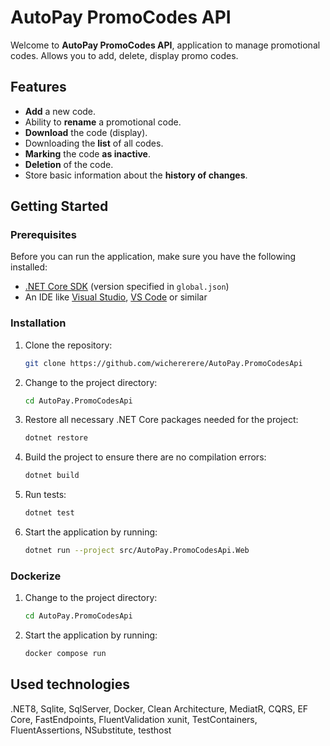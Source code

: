 # AutoPay PromoCodes API

Welcome to **AutoPay PromoCodes API**, application to manage promotional codes. Allows you to add, delete, display promo codes.
## Features

- **Add** a new code.
- Ability to **rename** a promotional code.
- **Download** the code (display).
- Downloading the **list** of all codes.
- **Marking** the code **as inactive**.
- **Deletion** of the code.
- Store basic information about the **history of changes**.

## Getting Started

### Prerequisites

Before you can run the application, make sure you have the following installed:
- [.NET Core SDK](https://dotnet.microsoft.com/download) (version specified in `global.json`)
- An IDE like [Visual Studio](https://visualstudio.microsoft.com/), [VS Code](https://code.visualstudio.com/) or similar

### Installation

1. Clone the repository:
   ```bash
   git clone https://github.com/wichererere/AutoPay.PromoCodesApi
2. Change to the project directory:
   ```bash
   cd AutoPay.PromoCodesApi
3. Restore all necessary .NET Core packages needed for the project:
   ```bash
   dotnet restore
4. Build the project to ensure there are no compilation errors:
   ```bash
   dotnet build

5. Run tests:
   ```bash
   dotnet test

6. Start the application by running:
   ```bash
   dotnet run --project src/AutoPay.PromoCodesApi.Web

### Dockerize

1. Change to the project directory:
   ```bash
   cd AutoPay.PromoCodesApi

2. Start the application by running:
   ```bash
   docker compose run
   
## Used technologies
.NET8, Sqlite, SqlServer, Docker, Clean Architecture, MediatR, CQRS, EF Core, FastEndpoints, FluentValidation xunit, TestContainers, FluentAssertions, NSubstitute, testhost